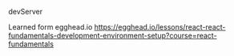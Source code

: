 devServer

Learned form egghead.io
https://egghead.io/lessons/react-react-fundamentals-development-environment-setup?course=react-fundamentals
